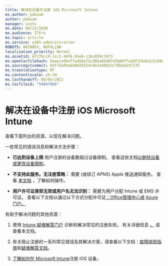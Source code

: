 ```yaml
---
title: 解决在设备中注册 iOS Microsoft Intune
ms.author: pebaum
author: pebaum
manager: scotv
ms.date: 04/21/2020
ms.audience: ITPro
ms.topic: article
ms.service: o365-administration
ROBOTS: NOINDEX, NOFOLLOW
localization_priority: Normal
ms.assetid: d717bcc9-1cc1-44f6-b5e6-c1bc059c1973
ms.openlocfilehash: 0aaece95effa468af5c906a8bd07e5b00ffa3df37b4e2cb296d64108efec94e9
ms.sourcegitcommit: b5f7da89a650d2915dc652449623c78be6247175
ms.translationtype: MT
ms.contentlocale: zh-CN
ms.lasthandoff: 08/05/2021
ms.locfileid: "54047966"
---
```

# <a name="troubleshoot-issues-with-enrolling-ios-devices-in-microsoft-intune"></a>解决在设备中注册 iOS Microsoft Intune

查看下面列出的资源，以现在解决问题。 
  
一些常见的错误消息和解决方法步骤：
  
- **已达到设备上限** 用户注册的设备数超过设备限制。 查看这些文档[以删除设备](https://docs.microsoft.com/intune/devices-wipe)[或更改设备限制](https://docs.microsoft.com/intune/enrollment-restrictions-set#set-device-limit-restrictions)。
    
- **不支持此服务。无注册策略：** 需要 (或续订 APNS) Apple 推送通知服务。 查看 [本文档](https://docs.microsoft.com/intune/apple-mdm-push-certificate-get) ，了解如何操作。 
    
- **用户许可证类型无效或用户名无法识别：** 需要为用户分配 Intune 或 EMS 许可证。 查看以下文档以通过以下方式分配许可证[：Office管理中心或](https://docs.microsoft.com/intune/licenses-assign) [Azure 门户。](https://docs.microsoft.com/azure/active-directory/license-users-groups)
    
有助于解决问题的其他资源：
  
1. 使用 [Intune 疑难解答门户](https://devicemanagement.microsoft.com/#blade/Microsoft_Intune_DeviceSettings/TroubleshootBlade) 诊断和解决常见的注册失败。 有关详细信息 [，](https://docs.microsoft.com/intune/help-desk-operators) 请查看本文档。 
    
2. 有关阻止注册的一系列常见错误及其解决方案，请查看以下文档：[故障排除指南](https://support.microsoft.com/help/4039809/troubleshooting-ios-device-enrollment-in-intune)和[疑难解答文档](https://docs.microsoft.com/troubleshoot/mem/intune/troubleshoot-device-enrollment-in-intune)。
    
3. [了解如何在 Microsoft Intune](https://docs.microsoft.com/intune/ios-enroll)注册 iOS 设备。
    

